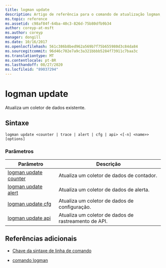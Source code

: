 ```yaml
---
title: logman update
description: Artigo de referência para o comando de atualização logman, que atualiza um coletor de dados existente.
ms.topic: reference
ms.assetid: c98af84f-64ba-40c3-826d-75b80dfb9b34
author: coreyp-at-msft
ms.author: coreyp
manager: dongill
ms.date: 10/16/2017
ms.openlocfilehash: 561c386b8bed962a569b7f75b655980d3c84da84
ms.sourcegitcommit: 96d46c702e7a9c3a321bbbb5284f73911c7baa3c
ms.translationtype: MT
ms.contentlocale: pt-BR
ms.lasthandoff: 08/27/2020
ms.locfileid: "89037294"
---
```

# <a name="logman-update"></a>logman update

Atualiza um coletor de dados existente.

## <a name="syntax"></a>Sintaxe

```
logman update <counter | trace | alert | cfg | api> <[-n] <name>> [options]
```

### <a name="parameters"></a>Parâmetros

| Parâmetro | Descrição |
| ---------| ----------- |
| [logman update counter](logman-update-counter.md) | Atualiza um coletor de dados de contador. |
| [logman update alert](logman-update-alert.md) | Atualiza um coletor de dados de alerta. |
| [logman update cfg](logman-update-cfg.md) | Atualiza um coletor de dados de configuração. |
| [logman update api](logman-update-api.md) | Atualiza um coletor de dados de rastreamento de API. |

## <a name="additional-references"></a>Referências adicionais

- [Chave da sintaxe de linha de comando](command-line-syntax-key.md)

- [comando logman](logman.md)
